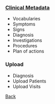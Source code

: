 ### [Clinical Metadata](https://github.com/hmislk/hmis/wiki/Manage-Clinical-Metadata)
* Vocabularies
* Symptoms 
* Signs
* Diagnosis
* Investigations
* Procedures
* Plan of actions

### Upload
* Diagnosis
* Upload Patients
* Upload Visits


[Back](https://github.com/hmislk/hmis/wiki/System-Administration)
